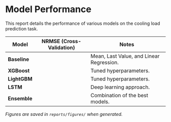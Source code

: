 # Model Performance

This report details the performance of various models on the cooling load prediction task.

| Model               | NRMSE (Cross-Validation) | Notes                                  |
|---------------------|--------------------------|----------------------------------------|
| **Baseline**        |                          | Mean, Last Value, and Linear Regression. |
| **XGBoost**         |                          | Tuned hyperparameters.                 |
| **LightGBM**        |                          | Tuned hyperparameters.                 |
| **LSTM**            |                          | Deep learning approach.                |
| **Ensemble**        |                          | Combination of the best models.        |

*Figures are saved in `reports/figures/` when generated.*
